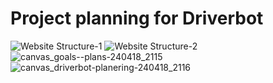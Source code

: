# Project planning for Driverbot

![Website Structure-1](https://github.com/abbindustrigymnasium/driverbot-willzon/assets/144811097/c061fddb-1d7c-4f73-87cc-137fee3c08fb)
![Website Structure-2](https://github.com/abbindustrigymnasium/driverbot-willzon/assets/144811097/6b0c5ccd-b334-4da3-9ceb-43b18f37e309)
![canvas_goals--plans-240418_2115](https://github.com/abbindustrigymnasium/driverbot-willzon/assets/144811097/0054334d-ce24-47b9-b01d-130f52470cf2)
![canvas_driverbot-planering-240418_2116](https://github.com/abbindustrigymnasium/driverbot-willzon/assets/144811097/72b412ff-f2f1-489d-ab85-a1c6e651526f)
